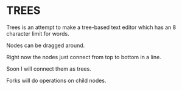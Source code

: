 # TREES

Trees is an attempt to make a tree-based text editor which has an 8 character limit for words.

Nodes can be dragged around.

Right now the nodes just connect from top to bottom in a line.

Soon I will connect them as trees.

Forks will do operations on child nodes.
